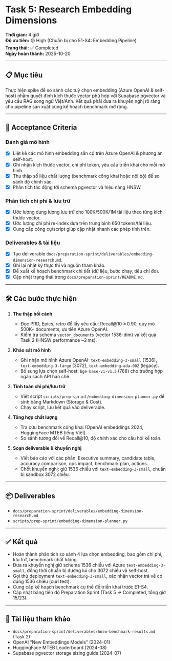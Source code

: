 # Task 5: Research Embedding Dimensions

**Thời gian:** 4 giờ  
**Độ ưu tiên:** 🟡 High (Chuẩn bị cho E1-S4: Embedding Pipeline)  
**Trạng thái:** ✅ Completed  
**Ngày hoàn thành:** 2025-10-20

---

## 📋 Mục tiêu

Thực hiện spike để so sánh các tuỳ chọn embedding (Azure OpenAI & self-host) nhằm quyết định kích thước vector phù hợp với Supabase pgvector và yêu cầu RAG song ngữ Việt/Anh. Kết quả phải đưa ra khuyến nghị rõ ràng cho pipeline sản xuất cùng kế hoạch benchmark mở rộng.

---

## 🎯 Acceptance Criteria

### Đánh giá mô hình
- [x] Liệt kê các mô hình embedding sẵn có trên Azure OpenAI & phương án self-host.
- [x] Ghi nhận kích thước vector, chi phí token, yêu cầu triển khai cho mỗi mô hình.
- [x] Thu thập số liệu chất lượng (benchmark công khai hoặc nội bộ) để so sánh độ chính xác.
- [x] Phân tích tác động tới schema pgvector và hiệu năng HNSW.

### Phân tích chi phí & lưu trữ
- [x] Ước lượng dung lượng lưu trữ cho 100K/500K/1M tài liệu theo từng kích thước vector.
- [x] Ước lượng chi phí re-index dựa trên trung bình 650 tokens/tài liệu.
- [x] Cung cấp công cụ/script giúp cập nhật nhanh các phép tính trên.

### Deliverables & tài liệu
- [x] Tạo deliverable `docs/preparation-sprint/deliverables/embedding-dimension-research.md`.
- [x] Ghi lại nhật ký thực thi và nguồn tham khảo.
- [x] Đề xuất kế hoạch benchmark chi tiết (dữ liệu, bước chạy, tiêu chí đo).
- [x] Cập nhật trạng thái trong `docs/preparation-sprint/README.md`.

---

## 🛠️ Các bước thực hiện

1. **Thu thập bối cảnh**  
   - Đọc PRD, Epics, retro để lấy yêu cầu: Recall@10 ≥ 0.90, quy mô 500K+ documents, ưu tiên Azure OpenAI.  
   - Kiểm tra schema `vector_documents` (vector 1536-dim) và kết quả Task 2 (HNSW performance ~2 ms).

2. **Khảo sát mô hình**  
   - Ghi nhận mô hình Azure OpenAI: `text-embedding-3-small` (1536), `text-embedding-3-large` (3072), `text-embedding-ada-002` (legacy).  
   - Bổ sung lựa chọn self-host: `bge-base-vi-v1.5` (768) cho trường hợp ngân sách API hạn chế.

3. **Tính toán chi phí/lưu trữ**  
   - Viết script `scripts/prep-sprint/embedding-dimension-planner.py` để sinh bảng Markdown (Storage & Cost).  
   - Chạy script, lưu kết quả vào deliverable.

4. **Tổng hợp chất lượng**  
   - Tra cứu benchmark công khai (OpenAI embeddings 2024, HuggingFace MTEB tiếng Việt).  
   - So sánh tương đối về Recall@10, độ chính xác cho câu hỏi kế toán.

5. **Soạn deliverable & khuyến nghị**  
   - Viết báo cáo với các phần: Executive summary, candidate table, accuracy comparison, ops impact, benchmark plan, actions.  
   - Chốt khuyến nghị: giữ 1536 chiều với `text-embedding-3-small`, chuẩn bị sandbox 3072 chiều.

---

## 📦 Deliverables

- `docs/preparation-sprint/deliverables/embedding-dimension-research.md`
- `scripts/prep-sprint/embedding-dimension-planner.py`

---

## ✅ Kết quả

- Hoàn thành phân tích so sánh 4 lựa chọn embedding, bao gồm chi phí, lưu trữ, benchmark chất lượng.  
- Đưa ra khuyến nghị giữ schema 1536 chiều với Azure `text-embedding-3-small`, đồng thời chuẩn bị đường lui cho 3072 chiều và self-host.  
- Gọi thử deployment `text-embedding-3-small`, xác nhận vector trả về có đúng 1536 chiều (curl test).  
- Cung cấp kế hoạch benchmark cụ thể để triển khai trước E1-S4.  
- Cập nhật bảng tiến độ Preparation Sprint (Task 5 → Completed, tổng giờ 15/23).

---

## 🔗 Tài liệu tham khảo

- `docs/preparation-sprint/deliverables/hnsw-benchmark-results.md` (Task 2)  
- OpenAI “New Embeddings Models” (2024-01)  
- HuggingFace MTEB Leaderboard (2024-08)  
- Supabase pgvector storage sizing guide (2024-07)
